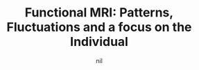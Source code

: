 ---
title: "Functional MRI: Patterns, Fluctuations and a focus on the Individual"
project_id: 
date: nil
conference_id: ""
presenters:
   - peter_bandettini
summary: "Talk to French Embassy contingent"
file: /assets/presentations/
filename: 
layout: presentation
---